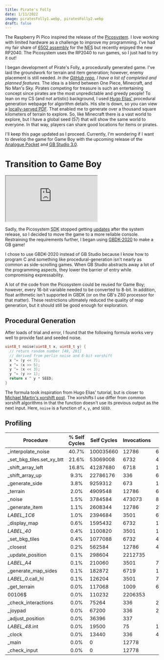 ```yaml
---
title: Pirate's Folly
date: 1/11/2022
image: piratesFolly1.webp, piratesFolly2.webp
draft: false
---
```


The Raspberry Pi Pico inspired the release of the [Picosystem](https://shop.pimoroni.com/products/picosystem). I love working with limited hardware as a challenge to improve my programming. I've had my fair share of [6502 assembly](https://www.romhacking.net/forum/index.php?topic=31892.0) for the <abbr title="Nintendo Entertainment System">NES</abbr> but recently enjoyed the new RP2040. The Picosystem uses the RP2040 to run games, so I just had to try it out!

I began development of Pirate's Folly, a procedurally generated game. I've laid the groundwork for terrain and item generation; however, enemy placement is still needed. _In the [GitHub repo](https://github.com/splch/pirates-folly), I have a list of completed and planned features._ The idea is a blend between One Piece, Minecraft, and No Man's Sky. Pirates competing for treasure is such an entertaining concept since pirates are the most unpredictable and greedy people! To lean on my CS (and not artistic) background, I used [Hugo Elias'](http://freespace.virgin.net/hugo.elias/models/m_perlin.htm) procedural generation webpage for algorithm details. His site is down, so you can view a [locally-served PDF](data/perlinNoise.pdf). That enabled me to generate over a thousand square kilometers of terrain to explore. So, like Minecraft there is a vast world to explore, but I have a global seed (57) that will show the same world to everyone. In that way, players can share good locations for items or pirates.

I'll keep this page updated as I proceed. Currently, I'm wondering if I want to develop the game for Game Boy with the upcoming release of the [Analogue Pocket](https://www.analogue.co/pocket) and [<abbr title="Game Boy">GB</abbr> Studio 3.0](https://www.gbstudio.dev/).

# Transition to Game Boy

<iframe class="gameboy" allow="gamepad" src="https://js-emulator.splch.repl.co/"></iframe>

Sadly, the Picosystem <abbr title="Software Development Kit
">SDK</abbr> stopped getting [updates](https://github.com/pimoroni/picosystem/commit/266c7d992b52f6b6af1c5c77f350bf010047ce0e) after the system release, so I decided to move the game to a more reliable console. Restraining the requirements further, I began using [GBDK-2020](https://github.com/gbdk-2020/gbdk-2020) to make a GB game!

I chose to use GBDK-2020 instead of GB Studio because I know how to program C and something like procedural-generation isn't nearly as common as side-scrolling games. When GB Studio abstracts away a lot of the programming aspects, they lower the barrier of entry while compromising expressability.

A lot of the code from the Picosystem could be reused for Game Boy; however, every 16-bit variable needed to be converted to 8-bit. In addition, float arithmetic isn't supported in GBDK (or on the GB's Z80 processor for that matter). These restrictions ultimately reduced the quality of map generation, but it should still be good enough for exploration.

## Procedural Generation

After loads of trial and error, I found that the following formula works very well to provide fast and seeded noise.

```c
uint8_t noise(uint8_t x, uint8_t y) {
  // return random number [49, 201]
  // derived from perlin noise and 8-bit xorshift
  x ^= (y << 7);
  x ^= (x >> 5);
  y ^= (x << 3);
  y ^= (y >> 1);
  return x ^ y * SEED;
}
```

The formula took inspiration from Hugo Elias' tutorial, but is closer to [Michael Martin's xorshift post](https://bumbershootsoft.wordpress.com/2017/03/11/getting-a-decent-and-fast-prng-out-of-an-8-bit-chip/). The xorshifts I use differ from common xorshift algorithms in that the function doesn't use its previous output as the next input. Here, `noise` is a function of `x`, `y`, and `SEED`.

## Profiling

| Procedure                  | % Self Cycles | Self Cycles | Invocations | Procedure Cycles       |
| -------------------------- | :-----------: | ----------- | ----------- | ---------------------- |
| \_interpolate_noise        |     40.7%     | 100035660   | 12786       | 6036/8112/8111.8       |
| \_set_bkg_tiles.set_xy_btt |     21.6%     | 53069008    | 6732        | 4520/8328/7883.1       |
| \_shift_array_left         |     16.8%     | 41287680    | 6718        | 122880/122880/122880.0 |
| \_shift_array_up           |     9.3%      | 22786176    | 336         | 67816/67816/67816.0    |
| \_generate_side            |     3.8%      | 9259312     | 673         | 167776/189308/180029.8 |
| \_terrain                  |     2.0%      | 4909548     | 12786       | 6188/8540/8539.8       |
| \_noise                    |     1.5%      | 3784584     | 473073      | 8/8/8.0                |
| \_generate_item            |     1.1%      | 2608344     | 12786       | 212/212/212.0          |
| _LABEL_1C6_                |     1.0%      | 2394684     | 3501        | 684/684/684.0          |
| \_display_map              |     0.6%      | 1595432     | 6732        | 155176/158632/157505.6 |
| _LABEL_40_                 |     0.4%      | 1100820     | 3501        | 1100/1112/1100.0       |
| \_set_bkg_tiles            |     0.4%      | 1077088     | 6732        | 4680/8488/8043.1       |
| \_closest                  |     0.2%      | 562584      | 12786       | 44/44/44.0             |
| \_update_position          |     0.1%      | 298604      | 2212735     |                        |
| _LABEL_A4_                 |     0.1%      | 210060      | 3501        | 744/744/744.0          |
| \_generate_map_sides       |     0.1%      | 182872      | 6719        | 167864/551336/550198.1 |
| _LABEL_0_.call_hl          |     0.1%      | 126204      | 3501        | 780/792/780.0          |
| \_get_terrain              |     0.0%      | 117068      | 1009        | 68/140/116.0           |
| 00106$                     |     0.0%      | 110232      | 2206353     |                        |
| \_check_interactions       |     0.0%      | 75264       | 336         | 264/264/264.0          |
| \_joypad                   |     0.0%      | 67200       | 336         | 200/200/200.0          |
| \_adjust_position          |     0.0%      | 36396       | 337         |                        |
| _LABEL_48_.int             |     0.0%      | 19500       | 75          | 1040/1052/1040.2       |
| \_clock                    |     0.0%      | 13440       | 336         | 40/40/40.0             |
| \_main                     |     0.0%      | 0           | 12778       |                        |
| \_check_input              |     0.0%      | 0           | 12778       |                        |
